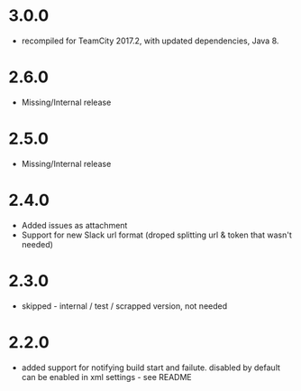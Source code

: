 
# 3.0.0
* recompiled for TeamCity 2017.2, with updated dependencies, Java 8.
# 2.6.0
* Missing/Internal release
# 2.5.0
* Missing/Internal release

# 2.4.0

* Added issues as attachment
* Support for new Slack url format (droped splitting url & token that wasn't needed)

# 2.3.0

* skipped - internal / test / scrapped version, not needed

# 2.2.0

* added support for notifying build start and failute. disabled by default can be enabled in xml settings - see README
